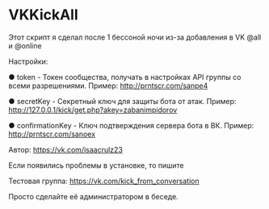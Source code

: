 # VKKickAll

Этот скрипт я сделал после 1 бессоной ночи из-за добавления в VK @all и @online

Настройки:

● token           - Токен сообщества, получать в настройках API группы со всеми разрешениями. 
                    Пример: http://prntscr.com/sanpe4

● secretKey       - Секретный ключ для защиты бота от атак.
                    Пример: http://127.0.0.1/kick/get.php?akey=zabanimpidorov

● confirmationKey - Ключ подтверждения сервера бота в ВК.
                    Пример: http://prntscr.com/sanoex

Автор: https://vk.com/isaacrulz23

Если появились проблемы в установке, то пишите

Тестовая группа: https://vk.com/kick_from_conversation

Просто сделайте её администратором в беседе.
